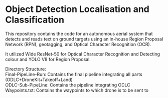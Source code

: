 ﻿# Object Detection Localisation and Classification
 
This repository contains the code for an autonomous aerial system that detects and reads text on ground targets using an in-house Region Proposal Network (RPN), geotagging, and Optical Character Recognition (OCR).

It utilized Wide ResNet-50 for Optical Character Recognition and Detecting colour and YOLO V8 for Region Proposal.

Directory Structure:
<br/>
Final-PipeLine-Run: Contains the final pipeline integrating all parts (ODLC+DroneKit+Takeoff+Land)
<br/>
ODLC-Sub-PipeLine: Contains the pipeline integrating ODLC
<br/>
Waypoints.txt: Contains the waypoints to which drone is to be sent to
